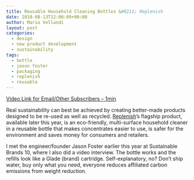 ```yaml
---
title: Reusable Household Cleaning Bottles &#8211; Replenish
date: 2010-08-13T12:00:09+00:00
author: Mario Vellandi
layout: post
categories:
  - design
  - new product development
  - sustainability
tags:
  - bottle
  - jason foster
  - packaging
  - replenish
  - reusable
---
```

[Video Link for Email/Other Subscribers &#8211; 1min](http://vimeo.com/14194786)

Real sustainability can best be achieved by creating better-made products designed to be re-used as well as recycled. [Replenish](http://www.myreplenish.com)’s flagship product, available later this year, is an eco-friendly, multi-surface household cleaner in a reusable bottle that makes concentrates easier to use, is safer for the environment and saves money for consumers and retailers.

I met the engineer/founder Jason Foster earlier this year at Sustainable Brands 10, where I also did a video interview. The bottle works and the refills look like a Glade (brand) cartridge. Self-explanatory, no? Don&#8217;t ship water, buy only what you need, everyone reduces affiliated carbon emissions from weight reduction.
